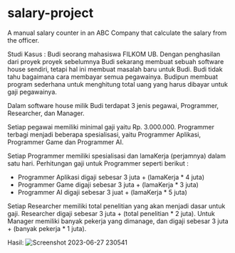 # salary-project
A manual salary counter in an ABC Company that calculate the salary from the officer.

Studi Kasus :
Budi seorang mahasiswa FILKOM UB. Dengan penghasilan dari proyek proyek sebelumnya Budi
sekarang membuat sebuah software house sendiri, tetapi hal ini membuat masalah baru untuk Budi.
Budi tidak tahu bagaimana cara membayar semua pegawainya. Budipun membuat program
sederhana untuk menghitung total uang yang harus dibayar untuk gaji pegawainya.

Dalam software house milik Budi terdapat 3 jenis pegawai, 
Programmer, 
Researcher, dan 
Manager.

Setiap pegawai memiliki minimal gaji yaitu Rp. 3.000.000. Programmer terbagi menjadi beberapa
spesialisasi, yaitu 
Programmer Aplikasi, 
Programmer Game dan 
Programmer AI. 

Setiap Programmer
memiliki spesialisasi dan lamaKerja (perjamnya) dalam satu hari. Perhitungan gaji untuk Programmer
seperti berikut :
- Programmer Aplikasi digaji sebesar 3 juta + (lamaKerja * 4 juta)
- Programmer Game digaji sebesar 3 juta + (lamaKerja * 3 juta)
- Programmer AI digaji sebesar 3 juat + (lamaKerja * 5 juta)

Setiap Researcher memiliki total penelitian yang akan menjadi dasar untuk gaji. Researcher digaji
sebesar 3 juta + (total penelitian * 2 juta). Untuk Manager memiliki banyak pekerja yang dimanage,
dan digaji sebesar 3 juta + (banyak pekerja * 1 juta).

Hasil:
![Screenshot 2023-06-27 230541](https://github.com/mrchndfyzaa/salary-project/assets/31769603/0fed56e6-cb81-44cb-acca-04b0fa678a27)
